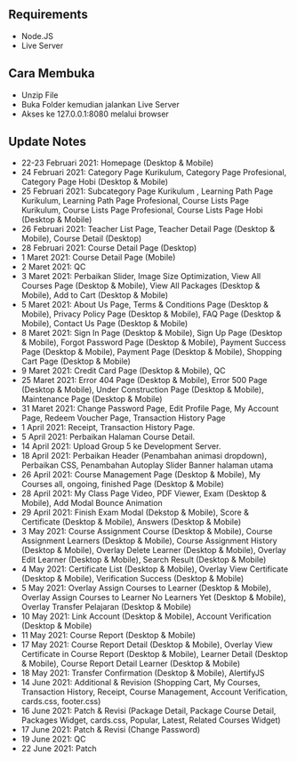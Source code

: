 ## Requirements
- Node.JS
- Live Server

## Cara Membuka
- Unzip File
- Buka Folder kemudian jalankan Live Server
- Akses ke 127.0.0.1:8080 melalui browser

## Update Notes
- 22-23 Februari 2021: Homepage (Desktop & Mobile)
- 24 Februari 2021: Category Page Kurikulum, Category Page Profesional, Category Page Hobi (Desktop & Mobile)
- 25 Februari 2021: Subcategory Page Kurikulum , Learning Path Page Kurikulum, Learning Path Page Profesional, Course Lists Page Kurikulum, Course Lists Page Profesional, Course Lists Page Hobi (Desktop & Mobile)
- 26 Februari 2021: Teacher List Page, Teacher Detail Page (Desktop & Mobile), Course Detail (Desktop)
- 28 Februari 2021: Course Detail Page (Desktop)
- 1 Maret 2021: Course Detail Page (Mobile)
- 2 Maret 2021: QC
- 3 Maret 2021: Perbaikan Slider, Image Size Optimization, View All Courses Page (Desktop & Mobile), View All Packages (Desktop & Mobile), Add to Cart (Desktop & Mobile)
- 5 Maret 2021: About Us Page, Terms & Conditions Page (Desktop & Mobile), Privacy Policy Page (Desktop & Mobile), FAQ Page (Desktop & Mobile), Contact Us Page (Desktop & Mobile)
- 8 Maret 2021: Sign In Page (Desktop & Mobile), Sign Up Page (Desktop & Mobile), Forgot Password Page (Desktop & Mobile), Payment Success Page (Desktop & Mobile), Payment Page (Desktop & Mobile), Shopping Cart Page (Desktop & Mobile)
- 9 Maret 2021: Credit Card Page (Desktop & Mobile), QC
- 25 Maret 2021: Error 404 Page (Desktop & Mobile), Error 500 Page (Desktop & Mobile), Under Construction Page (Desktop & Mobile), Maintenance Page (Desktop & Mobile)
- 31 Maret 2021: Change Password Page, Edit Profile Page, My Account Page, Redeem Voucher Page, Transaction History Page
- 1 April 2021: Receipt, Transaction History Page.
- 5 April 2021: Perbaikan Halaman Course Detail.
- 14 April 2021: Upload Group 5 ke Development Server.
- 18 April 2021: Perbaikan Header (Penambahan animasi dropdown), Perbaikan CSS, Penambahan Autoplay Slider Banner halaman utama
- 26 April 2021: Course Management Page (Desktop & Mobile), My Courses all, ongoing, finished Page (Desktop & Mobile)
- 28 April 2021: My Class Page Video, PDF Viewer, Exam (Desktop & Mobile), Add Modal Bounce Animation
- 29 April 2021: Finish Exam Modal (Dekstop & Mobile), Score & Certificate (Desktop & Mobile), Answers (Desktop & Mobile)
- 3 May 2021: Course Assignment Course (Desktop & Mobile), Course Assignment Learners (Desktop & Mobile), Course Assignment History (Desktop & Mobile), Overlay Delete Learner (Desktop & Mobile), Overlay Edit Learner (Desktop & Mobile), Search Result (Desktop & Mobile)
- 4 May 2021: Certificate List (Desktop & Mobile), Overlay View Certificate (Desktop & Mobile), Verification Success (Desktop & Mobile)
- 5 May 2021: Overlay Assign Courses to Learner (Desktop & Mobile), Overlay Assign Courses to Learner No Learners Yet (Desktop & Mobile), Overlay Transfer Pelajaran (Desktop & Mobile)
- 10 May 2021: Link Account (Desktop & Mobile), Account Verification (Desktop & Mobile)
- 11 May 2021: Course Report (Desktop & Mobile)
- 17 May 2021: Course Report Detail (Desktop & Mobile), Overlay View Certificate in Course Report (Desktop & Mobile), Learner Detail (Desktop & Mobile), Course Report Detail Learner (Desktop & Mobile)
- 18 May 2021: Transfer Confirmation (Desktop & Mobile), AlertifyJS
- 14 June 2021: Additional & Revision (Shopping Cart, My Courses, Transaction History, Receipt, Course Management, Account Verification, cards.css, footer.css)
- 16 June 2021: Patch & Revisi (Package Detail, Package Course Detail, Packages Widget, cards.css, Popular, Latest, Related Courses Widget)
- 17 June 2021: Patch & Revisi (Change Password)
- 19 June 2021: QC
- 22 June 2021: Patch